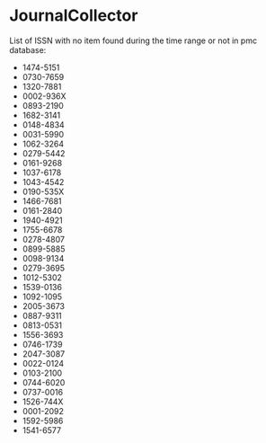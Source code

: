 # JournalCollector

List of ISSN with no item found during the time range or not in pmc database: 
- 1474-5151
- 0730-7659
- 1320-7881
- 0002-936X
- 0893-2190
- 1682-3141
- 0148-4834
- 0031-5990
- 1062-3264
- 0279-5442
- 0161-9268
- 1037-6178
- 1043-4542
- 0190-535X
- 1466-7681
- 0161-2840
- 1940-4921
- 1755-6678
- 0278-4807
- 0899-5885
- 0098-9134
- 0279-3695
- 1012-5302
- 1539-0136
- 1092-1095
- 2005-3673
- 0887-9311
- 0813-0531
- 1556-3693
- 0746-1739
- 2047-3087
- 0022-0124
- 0103-2100
-  0744-6020
-  0737-0016
- 1526-744X
- 0001-2092
- 1592-5986
- 1541-6577
